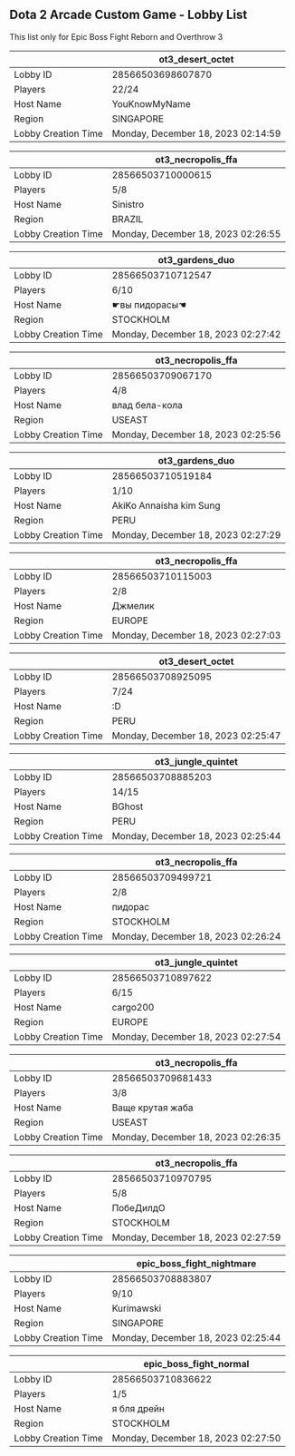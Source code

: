 ## Dota 2 Arcade Custom Game - Lobby List

This list only for Epic Boss Fight Reborn and Overthrow 3

|  | ot3_desert_octet |
| ------ | ------ |
| Lobby ID | 28566503698607870 |
| Players | 22/24 |
| Host Name | YouKnowMyName |
| Region | SINGAPORE |
| Lobby Creation Time | Monday, December 18, 2023 02:14:59 |


|  | ot3_necropolis_ffa |
| ------ | ------ |
| Lobby ID | 28566503710000615 |
| Players | 5/8 |
| Host Name | Sinistro |
| Region | BRAZIL |
| Lobby Creation Time | Monday, December 18, 2023 02:26:55 |


|  | ot3_gardens_duo |
| ------ | ------ |
| Lobby ID | 28566503710712547 |
| Players | 6/10 |
| Host Name | ☛вы пидорасы☚ |
| Region | STOCKHOLM |
| Lobby Creation Time | Monday, December 18, 2023 02:27:42 |


|  | ot3_necropolis_ffa |
| ------ | ------ |
| Lobby ID | 28566503709067170 |
| Players | 4/8 |
| Host Name | влад бела-кола |
| Region | USEAST |
| Lobby Creation Time | Monday, December 18, 2023 02:25:56 |


|  | ot3_gardens_duo |
| ------ | ------ |
| Lobby ID | 28566503710519184 |
| Players | 1/10 |
| Host Name | AkiKo Annaisha kim Sung |
| Region | PERU |
| Lobby Creation Time | Monday, December 18, 2023 02:27:29 |


|  | ot3_necropolis_ffa |
| ------ | ------ |
| Lobby ID | 28566503710115003 |
| Players | 2/8 |
| Host Name | Джмелик |
| Region | EUROPE |
| Lobby Creation Time | Monday, December 18, 2023 02:27:03 |


|  | ot3_desert_octet |
| ------ | ------ |
| Lobby ID | 28566503708925095 |
| Players | 7/24 |
| Host Name | :D |
| Region | PERU |
| Lobby Creation Time | Monday, December 18, 2023 02:25:47 |


|  | ot3_jungle_quintet |
| ------ | ------ |
| Lobby ID | 28566503708885203 |
| Players | 14/15 |
| Host Name | BGhost |
| Region | PERU |
| Lobby Creation Time | Monday, December 18, 2023 02:25:44 |


|  | ot3_necropolis_ffa |
| ------ | ------ |
| Lobby ID | 28566503709499721 |
| Players | 2/8 |
| Host Name | пидорас |
| Region | STOCKHOLM |
| Lobby Creation Time | Monday, December 18, 2023 02:26:24 |


|  | ot3_jungle_quintet |
| ------ | ------ |
| Lobby ID | 28566503710897622 |
| Players | 6/15 |
| Host Name | cargo200 |
| Region | EUROPE |
| Lobby Creation Time | Monday, December 18, 2023 02:27:54 |


|  | ot3_necropolis_ffa |
| ------ | ------ |
| Lobby ID | 28566503709681433 |
| Players | 3/8 |
| Host Name | Ваще крутая жаба |
| Region | USEAST |
| Lobby Creation Time | Monday, December 18, 2023 02:26:35 |


|  | ot3_necropolis_ffa |
| ------ | ------ |
| Lobby ID | 28566503710970795 |
| Players | 5/8 |
| Host Name | ПобеДилдО |
| Region | STOCKHOLM |
| Lobby Creation Time | Monday, December 18, 2023 02:27:59 |


|  | epic_boss_fight_nightmare |
| ------ | ------ |
| Lobby ID | 28566503708883807 |
| Players | 9/10 |
| Host Name | Kurimawski |
| Region | SINGAPORE |
| Lobby Creation Time | Monday, December 18, 2023 02:25:44 |


|  | epic_boss_fight_normal |
| ------ | ------ |
| Lobby ID | 28566503710836622 |
| Players | 1/5 |
| Host Name | я бля дрейн |
| Region | STOCKHOLM |
| Lobby Creation Time | Monday, December 18, 2023 02:27:50 |


